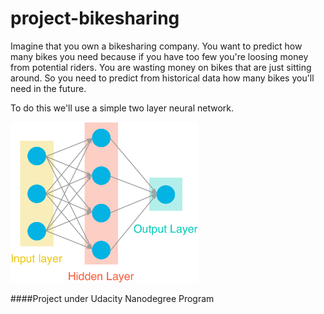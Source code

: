 # project-bikesharing

Imagine that you own a bikesharing company. You want to predict how many bikes you need because if you have too few you're loosing money from potential riders. You are wasting money on bikes that are just sitting around. So you need to predict from historical data how many bikes you'll need in the future.

To do this we'll use a simple two layer neural network.

<img src="assets/neural_network.png" width=300px>


####Project under Udacity Nanodegree Program
